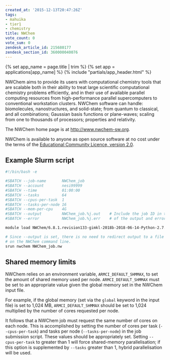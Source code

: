 ```yaml
---
created_at: '2015-12-13T20:47:26Z'
tags:
- mahuika
- tier1
- chemistry
title: NWChem
vote_count: 0
vote_sum: 0
zendesk_article_id: 215680177
zendesk_section_id: 360000040076
---
```


{% set app_name = page.title | trim %}
{% set app = applications[app_name] %}
{% include "partials/app_header.html" %}

NWChem aims to provide its users with computational chemistry tools that
are scalable both in their ability to treat large scientific
computational chemistry problems efficiently, and in their use of
available parallel computing resources from high-performance parallel
supercomputers to conventional workstation clusters. NWChem software can
handle: biomolecules, nanostructures, and solid-state; from quantum to
classical, and all combinations; Gaussian basis functions or
plane-waves; scaling from one to thousands of processors; properties and
relativity.

The NWChem home page is at <http://www.nwchem-sw.org>.

NWChem is available to anyone as open source software at no cost under
the terms of the [Educational Community Licence, version
2.0](http://opensource.org/licenses/ecl2.php).

## Example Slurm script

```sh
#!/bin/bash -e

#SBATCH --job-name       NWChem_job
#SBATCH --account        nesi99999
#SBATCH --time           01:00:00
#SBATCH --tasks          64
#SBATCH --cpus-per-task  1
#SBATCH --tasks-per-node 16
#SBATCH --mem-per-cpu    4G
#SBATCH --output         NWChem_job.%j.out    # Include the job ID in the names
#SBATCH --error          NWChem_job.%j.err    # of the output and error files

module load NWChem/6.8.1.revision133-gimkl-2018b-2018-06-14-Python-2.7.16

# Since --output is set, there is no need to redirect output to a file
# on the NWChem command line.
srun nwchem NWChem_job.nw
```

## Shared memory limits

NWChem relies on an environment variable, `ARMCI_DEFAULT_SHMMAX`, to set
the amount of shared memory used per node. `ARMCI_DEFAULT_SHMMAX` must
be set to an appropriate value given the global memory set in the NWChem
input file.

For example, if the global memory (set via the `global` keyword in the
input file) is set to 1,024 MB, `ARMCI_DEFAULT_SHMMAX` should be set to
1,024 multiplied by the number of cores requested per node.

It follows that a NWChem job must request the same number of cores on
each node. This is accomplished by setting the number of cores per task
(`--cpus-per-task`) and tasks per node (`--tasks-per-node`) in the job
submission script. These values should be appropriately set. Setting
`--cpus-per-task` to greater than 1 will force shared-memory
parallelisation; if this option is supplemented by `--tasks` greater
than 1, hybrid parallelisation will be used.
